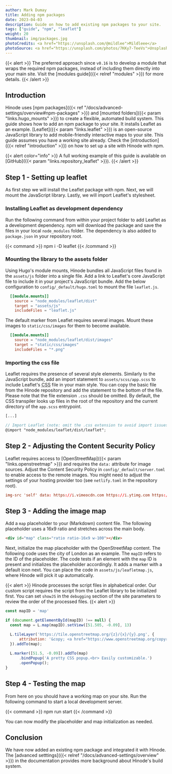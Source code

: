 ```yaml
---
author: Mark Dumay
title: Adding npm packages
date: 2023-04-03
description: Guide on how to add existing npm packages to your site.
tags: ["guide", "npm", "leaflet"]
weight: 20
thumbnail: img/packages.jpg
photoCredits: <a href="https://unsplash.com/@mildlee">Mildleee</a>
photoSource: <a href="https://unsplash.com/photos/7KKy7-TeeVs">Unsplash</a>
---
```


{{< alert >}}
The preferred approach since `v0.16` is to develop a module that wraps the required npm packages, instead of including them directly into your main site. Visit the [modules guide]({{< relref "modules" >}}) for more details.
{{< /alert >}}

## Introduction

Hinode uses [npm packages]({{< ref "/docs/advanced-settings/overview#npm-packages" >}}) and [mounted folders]({{< param "links.hugo_mounts" >}}) to create a flexible, automated build system. This guide shows how to add an npm package to your site. It installs Leaflet as an example. [Leaflet]({{< param "links.leaflet" >}}) is an open-source JavaScript library to add mobile-friendly interactive maps to your site. This guide assumes you have a working site already. Check the [introduction]({{< relref "introduction" >}}) on how to set up a site with Hinode with npm.

{{< alert color="info" >}}
A full working example of this guide is available on [GitHub]({{< param "links.repository_leaflet" >}}).
{{< /alert >}}

## Step 1 - Setting up leaflet

As first step we will install the Leaflet package with npm. Next, we will mount the JavaScript library. Lastly, we will import Leaflet's stylesheet.

### Installing Leaflet as development dependency

Run the following command from within your project folder to add Leaflet as a development dependency. npm will download the package and save the files in your local `node_modules` folder. The dependency is also added to `package.json` in your repository root.

{{< command >}}
npm i -D leaflet
{{< /command >}}

### Mounting the library to the assets folder

Using Hugo's module mounts, Hinode bundles all JavaScript files found in the `assets/js` folder into a single file. Add a link to Leaflet's core JavaScript file to include it in your project's JavaScript bundle. Add the below configuration to `config/_default/hugo.toml` to mount the file `leaflet.js`.

```toml
  [[module.mounts]]
    source = "node_modules/leaflet/dist"
    target = "assets/js"
    includeFiles = "leaflet.js"
```

The default marker from Leaflet requires several images. Mount these images to `static/css/images` for them to become available.

```toml
  [[module.mounts]]
    source = "node_modules/leaflet/dist/images"
    target = "static/css/images"
    includeFiles = "*.png"
```

### Importing the css file

Leaflet requires the presence of several style elements. Similarly to the JavaScript bundle, add an import statement to `assets/scss/app.scss` to include Leaflet's <abbr title="Cascading Stylesheet">CSS</abbr> file in your main style. You can copy the basic file from the Hinode repository and add the statement to the bottom of the file. Please note that the file extension `.css` should be omitted. By default, the CSS transpiler looks up files in the root of the repository and the current directory of the `app.scss` entrypoint.

```scss
[...]

// Import Leaflet (note: omit the .css extension to avoid import issues)
@import "node_modules/leaflet/dist/leaflet";
```

## Step 2 - Adjusting the Content Security Policy

Leaflet requires access to [OpenStreetMap]({{< param "links.openstreetmap" >}}) and requires the `data:` attribute for image sources. Adjust the Content Security Policy in `config/_default/server.toml` to enable access to the remote images. You might need to adjust the settings of your hosting provider too (see `netlify.toml` in the repository root).

```toml
img-src 'self' data: https://i.vimeocdn.com https://i.ytimg.com https://tile.openstreetmap.org; \
```

## Step 3 - Adding the image map

Add a `map` placeholder to your (Markdown) content file. The following placeholder uses a 16x9 ratio and stretches across the main body.

```html
<div id="map" class="ratio ratio-16x9 w-100"></div>
```

Next, initialize the map placeholder with the OpenStreetMap content. The following code uses the city of London as an example. The `mapID` refers to the ID of the placeholder. The code tests if an element with the `map` ID is present and initializes the placeholder accordingly. It adds a marker with a default icon next. You can place the code in `assets/js/leafletmap.js`, where Hinode will pick it up automatically. 

{{< alert >}}
Hinode processes the script files in alphabetical order. Our custom script requires the script from the Leaflet library to be initialized first. You can set `showJS` in the `debugging` section of the site parameters to review the order of the processed files.
{{< alert >}}

```js
const mapID = 'map'

if (document.getElementById(mapID) !== null) {
  const map = L.map(mapID).setView([51.505, -0.09], 13)

  L.tileLayer('https://tile.openstreetmap.org/{z}/{x}/{y}.png', {
      attribution: '&copy; <a href="https://www.openstreetmap.org/copyright">OpenStreetMap</a> contributors'
  }).addTo(map);
  
  L.marker([51.5, -0.09]).addTo(map)
      .bindPopup('A pretty CSS popup.<br> Easily customizable.')
      .openPopup();
}
```

## Step 4 - Testing the map

From here on you should have a working map on your site. Run the following command to start a local development server.

{{< command >}}
npm run start
{{< /command >}}

You can now modify the placeholder and map initialization as needed.

## Conclusion

We have now added an existing npm package and integrated it with Hinode. The [advanced setttings]({{< relref "/docs/advanced-settings/overview" >}}) in the documentation provides more background about Hinode's build system.
